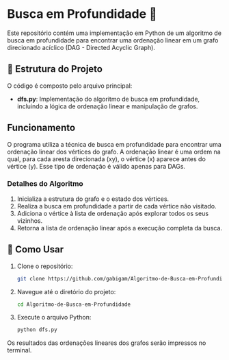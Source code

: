 # Busca em Profundidade 🔗

Este repositório contém uma implementação em Python de um algoritmo de busca em profundidade para encontrar uma ordenação linear em um grafo direcionado acíclico (DAG - Directed Acyclic Graph).

## 📁 Estrutura do Projeto

O código é composto pelo arquivo principal:

- **dfs.py**: Implementação do algoritmo de busca em profundidade, incluindo a lógica de ordenação linear e manipulação de grafos.

## Funcionamento

O programa utiliza a técnica de busca em profundidade para encontrar uma ordenação linear dos vértices do grafo. A ordenação linear é uma ordem na qual, para cada aresta direcionada \(xy\), o vértice \(x\) aparece antes do vértice \(y\). Esse tipo de ordenação é válido apenas para DAGs.

### Detalhes do Algoritmo

1. Inicializa a estrutura do grafo e o estado dos vértices.
2. Realiza a busca em profundidade a partir de cada vértice não visitado.
3. Adiciona o vértice à lista de ordenação após explorar todos os seus vizinhos.
4. Retorna a lista de ordenação linear após a execução completa da busca.

## 🚀 Como Usar

1. Clone o repositório:
   ```bash
   git clone https://github.com/gabigam/Algoritmo-de-Busca-em-Profundidade.git
   ```
2. Navegue até o diretório do projeto:
   ```bash
   cd Algoritmo-de-Busca-em-Profundidade
   ```
3. Execute o arquivo Python:
   ```bash
   python dfs.py
   ```

Os resultados das ordenações lineares dos grafos serão impressos no terminal.
```

